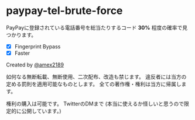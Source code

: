 # paypay-tel-brute-force

PayPayに登録されている電話番号を総当たりするコード
**30%** 程度の確率で見つかります。

- [x] Fingerprint Bypass
- [x] Faster

Created by [@amex2189](https://twitter.com/amex2189)

<!-- Created by @amex2189 -->

如何なる無断転載、無断使用、二次配布、改造も禁じます。
違反者には当方の定める罰則を適用可能なものとします。
全ての著作権・権利は当方に帰属します。

権利の購入は可能です。
TwitterのDMまで
(本当に使えるか怪しいと思うので限定的に公開しています。)